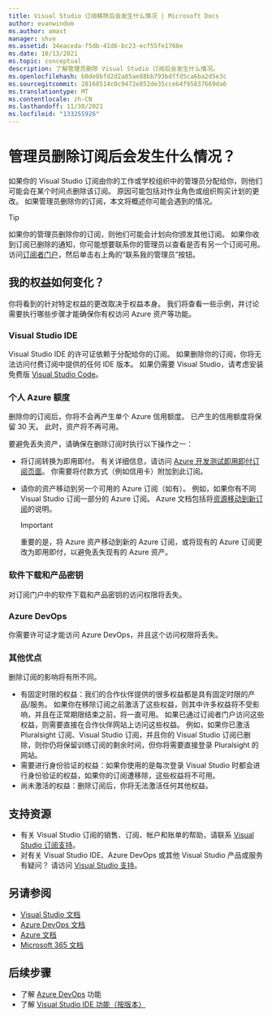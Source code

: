 ```yaml
---
title: Visual Studio 订阅移除后会发生什么情况 | Microsoft Docs
author: evanwindom
ms.author: amast
manager: shve
ms.assetid: 34eaceda-f5db-41d6-bc23-ecf55fe1768e
ms.date: 10/13/2021
ms.topic: conceptual
description: 了解管理员删除 Visual Studio 订阅后会发生什么情况。
ms.openlocfilehash: b0de8bfd2d2a85ae88bb793bdffd5ca6ba2d5e3c
ms.sourcegitcommit: 28168514c0c9472e852de35cceb4f95837669da6
ms.translationtype: MT
ms.contentlocale: zh-CN
ms.lasthandoff: 11/30/2021
ms.locfileid: "133255926"
---
```

# <a name="what-happens-when-an-admin-removes-my-subscription"></a>管理员删除订阅后会发生什么情况？
如果你的 Visual Studio 订阅由你的工作或学校组织中的管理员分配给你，则他们可能会在某个时间点删除该订阅。  原因可能包括对作业角色或组织购买计划的更改。  如果管理员删除你的订阅，本文将概述你可能会遇到的情况。  

> [!TIP]
> 如果你的管理员删除你的订阅，则他们可能会计划向你颁发其他订阅。  如果你收到订阅已删除的通知，你可能想要联系你的管理员以查看是否有另一个订阅可用。 访问[订阅者门户](https://my.visualstudio.com)，然后单击右上角的“联系我的管理员”按钮。 

## <a name="how-do-my-benefits-change"></a>我的权益如何变化？
你将看到的针对特定权益的更改取决于权益本身。  我们将查看一些示例，并讨论需要执行哪些步骤才能确保你有权访问 Azure 资产等功能。 

### <a name="visual-studio-ide"></a>Visual Studio IDE
Visual Studio IDE 的许可证依赖于分配给你的订阅。  如果删除你的订阅，你将无法访问付费订阅中提供的任何 IDE 版本。  如果仍需要 Visual Studio，请考虑安装免费版 [Visual Studio Code](https://code.visualstudio.com/)。  

### <a name="individual-azure-credits"></a>个人 Azure 额度
删除你的订阅后，你将不会再产生单个 Azure 信用额度。  已产生的信用额度将保留 30 天。  此时，资产将不再可用。 

要避免丢失资产，请确保在删除订阅时执行以下操作之一：
- 将订阅转换为即用即付。  有关详细信息，请访问 [Azure 开发测试即用即付订阅页面](https://azure.microsoft.com/offers/ms-azr-0023p/)。  你需要将付款方式（例如信用卡）附加到此订阅。 
- 请你的资产移动到另一个可用的 Azure 订阅（如有）。  例如，如果你有不同 Visual Studio 订阅一部分的 Azure 订阅。  Azure 文档包括将[资源移动到新订阅](/azure/devtest/offer/how-to-change-directory-tenants-visual-studio-azure)的说明。  

  > [!IMPORTANT]
  > 重要的是，将 Azure 资产移动到新的 Azure 订阅，或将现有的 Azure 订阅更改为即用即付，以避免丢失现有的 Azure 资产。 
 
### <a name="software-downloads-and-product-keys"></a>软件下载和产品密钥
对订阅门户中的软件下载和产品密钥的访问权限将丢失。 

### <a name="azure-devops"></a>Azure DevOps
你需要许可证才能访问 Azure DevOps，并且这个访问权限将丢失。   

### <a name="other-benefits"></a>其他优点 
删除订阅的影响将有所不同。  
- 有固定时限的权益：我们的合作伙伴提供的很多权益都是具有固定时限的产品/服务。  如果你在移除订阅之前激活了这些权益，则其中许多权益将不受影响，并且在正常期限结束之前，将一直可用。  如果已通过订阅者门户访问这些权益，则需要直接在合作伙伴网站上访问这些权益。  例如，如果你已激活 Pluralsight 订阅、Visual Studio 订阅，并且你的 Visual Studio 订阅已删除，则你仍将保留训练订阅的剩余时间，但你将需要直接登录 Pluralsight 的网站。 
- 需要进行身份验证的权益：如果你使用的是每次登录 Visual Studio 时都会进行身份验证的权益，如果你的订阅遭移除，这些权益将不可用。  
- 尚未激活的权益：删除订阅后，你将无法激活任何其他权益。  

## <a name="support-resources"></a>支持资源
- 有关 Visual Studio 订阅的销售、订阅、帐户和账单的帮助，请联系 [Visual Studio 订阅支持](https://my.visualstudio.com/gethelp)。
- 对有关 Visual Studio IDE、Azure DevOps 或其他 Visual Studio 产品或服务有疑问？  请访问 [Visual Studio 支持](https://visualstudio.microsoft.com/support/)。

## <a name="see-also"></a>另请参阅
- [Visual Studio 文档](/visualstudio/)
- [Azure DevOps 文档](/azure/devops/)
- [Azure 文档](/azure/)
- [Microsoft 365 文档](/microsoft-365/)

## <a name="next-steps"></a>后续步骤
- 了解 [Azure DevOps](https://azure.microsoft.com/services/devops/) 功能
- 了解 [Visual Studio IDE 功能（按版本）](https://visualstudio.microsoft.com/vs/compare/)